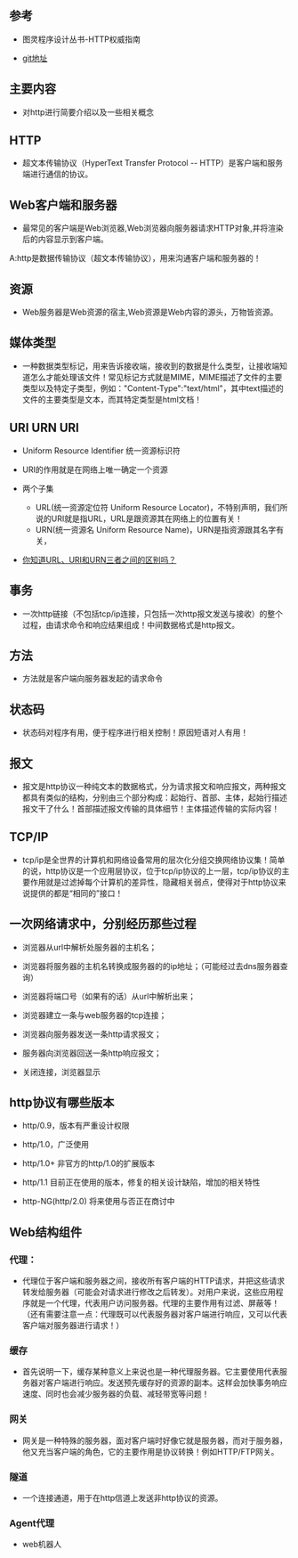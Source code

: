 

## 参考

- 图灵程序设计丛书-HTTP权威指南

- [git地址](https://github.com/semlinker/awesome-http)

## 主要内容

- 对http进行简要介绍以及一些相关概念

## HTTP

- 超文本传输协议（HyperText Transfer Protocol -- HTTP）是客户端和服务端进行通信的协议。

## Web客户端和服务器

- 最常见的客户端是Web浏览器,Web浏览器向服务器请求HTTP对象,并将渲染后的内容显示到客户端。

A:http是数据传输协议（超文本传输协议），用来沟通客户端和服务器的！

## 资源

- Web服务器是Web资源的宿主,Web资源是Web内容的源头，万物皆资源。

## 媒体类型

- 一种数据类型标记，用来告诉接收端，接收到的数据是什么类型，让接收端知道怎么才能处理该文件！常见标记方式就是MIME，MIME描述了文件的主要类型以及特定子类型，例如："Content-Type":"text/html"，其中text描述的文件的主要类型是文本，而其特定类型是html文档！

## URI URN URI

- Uniform Resource Identifier 统一资源标识符
- URI的作用就是在网络上唯一确定一个资源
- 两个子集
  - URL(统一资源定位符 Uniform Resource Locator)，不特别声明，我们所说的URI就是指URL，URL是跟资源其在网络上的位置有关！
  - URN(统一资源名 Uniform Resource Name)，URN是指资源跟其名字有关，

- [你知道URL、URI和URN三者之间的区别吗？](https://blog.csdn.net/f45056231p/article/details/82530984)

## 事务

- 一次http链接（不包括tcp/ip连接，只包括一次http报文发送与接收）的整个过程，由请求命令和响应结果组成！中间数据格式是http报文。

## 方法

- 方法就是客户端向服务器发起的请求命令

## 状态码

- 状态码对程序有用，便于程序进行相关控制！原因短语对人有用！

## 报文

- 报文是http协议一种纯文本的数据格式，分为请求报文和响应报文，两种报文都具有类似的结构，分别由三个部分构成：起始行、首部、主体，起始行描述报文干了什么！首部描述报文传输的具体细节！主体描述传输的实际内容！

## TCP/IP

- tcp/ip是全世界的计算机和网络设备常用的层次化分组交换网络协议集！简单的说，http协议是一个应用层协议，位于tcp/ip协议的上一层，tcp/ip协议的主要作用就是过滤掉每个计算机的差异性，隐藏相关弱点，使得对于http协议来说提供的都是“相同的”接口！

## 一次网络请求中，分别经历那些过程

- 浏览器从url中解析处服务器的主机名；

- 浏览器将服务器的主机名转换成服务器的的ip地址；（可能经过去dns服务器查询）

- 浏览器将端口号（如果有的话）从url中解析出来；

- 浏览器建立一条与web服务器的tcp连接；

- 浏览器向服务器发送一条http请求报文；

- 服务器向浏览器回送一条http响应报文；

- 关闭连接，浏览器显示

## http协议有哪些版本

- http/0.9，版本有严重设计权限

- http/1.0，广泛使用

- http/1.0+ 非官方的http/1.0的扩展版本

- http/1.1 目前正在使用的版本，修复的相关设计缺陷，增加的相关特性

- http-NG(http/2.0) 将来使用与否正在商讨中

## Web结构组件

### 代理：

- 代理位于客户端和服务器之间，接收所有客户端的HTTP请求，并把这些请求转发给服务器（可能会对请求进行修改之后转发）。对用户来说，这些应用程序就是一个代理，代表用户访问服务器。代理的主要作用有过滤、屏蔽等！（还有需要注意一点：代理既可以代表服务器对客户端进行响应，又可以代表客户端对服务器进行请求！）

###  缓存

- 首先说明一下，缓存某种意义上来说也是一种代理服务器。它主要使用代表服务器对客户端进行响应。发送预先缓存好的资源的副本。这样会加快事务响应速度、同时也会减少服务器的负载、减轻带宽等问题！

### 网关

- 网关是一种特殊的服务器，面对客户端时好像它就是服务器，而对于服务器，他又充当客户端的角色，它的主要作用是协议转换！例如HTTP/FTP网关。

### 隧道

- 一个连接通道，用于在http信道上发送非http协议的资源。

### Agent代理

- web机器人
